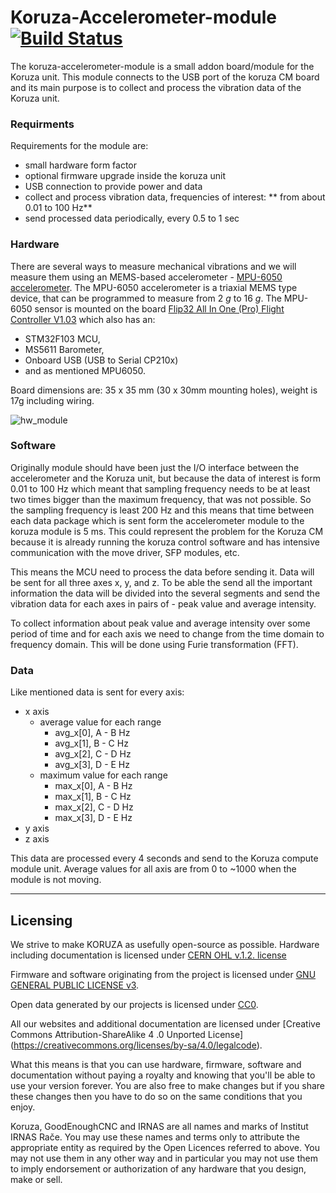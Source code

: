 # Koruza-Accelerometer-module [![Build Status](https://travis-ci.org/IRNAS/koruza-accelerometer-module.svg?branch=master)](https://travis-ci.org/IRNAS/koruza-accelerometer-module)
The koruza-accelerometer-module is a small addon board/module for the Koruza unit. This module connects to the USB port of the koruza CM board and its main purpose is to collect and process the vibration data of the Koruza unit.

### Requirments
Requirements for the module are:
* small hardware form factor
* optional firmware upgrade inside the koruza unit
* USB connection to provide power and data
* collect and process vibration data, frequencies of interest: ** from about 0.01 to 100 Hz**
* send processed data periodically, every 0.5 to 1 sec


### Hardware
There are several ways to measure mechanical vibrations and we will measure them using an MEMS-based accelerometer - [MPU-6050 accelerometer](link1_accelerometer). The MPU-6050 accelerometer is a triaxial MEMS type device, that can be programmed to measure from 2 _g_ to 16 _g_. The MPU-6050 sensor is mounted on the board [Flip32 All In One (Pro) Flight Controller V1.03](link2_module) which also has an:
* STM32F103 MCU,
* MS5611 Barometer,
* Onboard USB (USB to Serial CP210x)
* and as mentioned MPU6050.

Board dimensions are: 35 x 35 mm (30 x 30mm mounting holes), weight is 17g including wiring.

![hw_module][link3_hw_image]

### Software
Originally module should have been just the I/O interface between the accelerometer and the Koruza unit, but because the data of interest is form 0.01 to 100 Hz which meant that sampling frequency needs to be at least two times bigger than the maximum frequency, that was not possible. So the sampling frequency is least 200 Hz and this means that time between each data package which is sent form the accelerometer module to the koruza module is 5 ms. This could represent the problem for the Koruza CM because it is already running the koruza control software and has intensive communication with the move driver, SFP modules, etc. 

This means the MCU need to process the data before sending it. Data will be sent for all three axes x, y, and z. To be able the send all the important information the data will be divided into the several segments and send the vibration data for each axes in pairs of - peak value and average intensity. 

To collect information about peak value and average intensity over some period of time and for each axis we need to change from the time domain to frequency domain. This will be done using Furie transformation (FFT).

### Data
Like mentioned data is sent for every axis:
* x axis
  * average value for each range
    * avg_x[0], A - B Hz
    * avg_x[1], B - C Hz
    * avg_x[2], C - D Hz
    * avg_x[3], D - E Hz
  * maximum value for each range
    * max_x[0], A - B Hz
    * max_x[1], B - C Hz
    * max_x[2], C - D Hz
    * max_x[3], D - E Hz
* y axis
* z axis


This data are processed every 4 seconds and send to the Koruza compute module unit. 
Average values for all axis are from 0 to ~1000 when the module is not moving. 

---

## Licensing

We strive to make KORUZA as usefully open-source as possible.
Hardware including documentation is licensed under [CERN OHL v.1.2. license](http://www.ohwr.org/licenses/cern-ohl/v1.2)

Firmware and software originating from the project is licensed under [GNU GENERAL PUBLIC LICENSE v3](http://www.gnu.org/licenses/gpl-3.0.en.html).

Open data generated by our projects is licensed under [CC0](https://creativecommons.org/publicdomain/zero/1.0/legalcode).

All our websites and additional documentation are licensed under [Creative Commons Attribution-ShareAlike 4 .0 Unported License] (https://creativecommons.org/licenses/by-sa/4.0/legalcode).

What this means is that you can use hardware, firmware, software and documentation without paying a royalty and knowing that you'll be able to use your version forever. You are also free to make changes but if you share these changes then you have to do so on the same conditions that you enjoy.

Koruza, GoodEnoughCNC and IRNAS are all names and marks of Institut IRNAS Rače. 
You may use these names and terms only to attribute the appropriate entity as required by the Open Licences referred to above. You may not use them in any other way and in particular you may not use them to imply endorsement or authorization of any hardware that you design, make or sell.

[link1_accelerometer]: <datasheet_link>
[link2_module]: <https://hobbyking.com/en_us/flip32-naze32-all-in-one-pro.html>
[link3_hw_image]: <https://github.com/IRNAS/koruza-accelerometer-module/blob/master/Pics/hardware_module.png.png>
[link4_segment_module]: <https://github.com/IRNAS/koruza-accelerometer-module/blob/master/Pics/segment_diagram.png>



